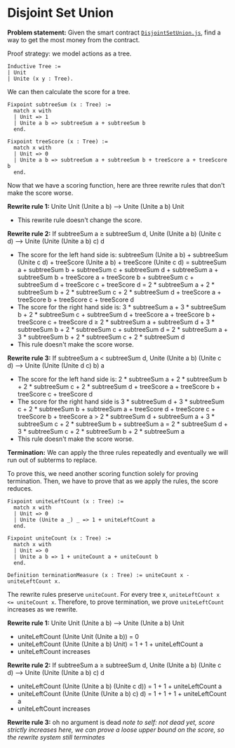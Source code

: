 # Disjoint Set Union

**Problem statement:** Given the smart contract [`DisjointSetUnion.js`](../programs/DisjointSetUnion.js), find a way to get the most money from the contract.

Proof strategy: we model actions as a tree.

```coq
Inductive Tree :=
| Unit
| Unite (x y : Tree).
```

We can then calculate the score for a tree.

```coq
Fixpoint subtreeSum (x : Tree) :=
  match x with
  | Unit => 1
  | Unite a b => subtreeSum a + subtreeSum b
  end.

Fixpoint treeScore (x : Tree) :=
  match x with
  | Unit => 0
  | Unite a b => subtreeSum a + subtreeSum b + treeScore a + treeScore b
  end.
```

Now that we have a scoring function, here are three rewrite rules that don't make the score worse.

**Rewrite rule 1:** Unite Unit (Unite a b) ⟶ Unite (Unite a b) Unit

- This rewrite rule doesn't change the score.

**Rewrite rule 2:** If subtreeSum a ≥ subtreeSum d, Unite (Unite a b) (Unite c d) ⟶ Unite (Unite (Unite a b) c) d

- The score for the left hand side is: subtreeSum (Unite a b) + subtreeSum (Unite c d) + treeScore (Unite a b) + treeScore (Unite c d) = subtreeSum a + subtreeSum b + subtreeSum c + subtreeSum d + subtreeSum a + subtreeSum b + treeScore a + treeScore b + subtreeSum c + subtreeSum d + treeScore c + treeScore d = 2 \* subtreeSum a + 2 \* subtreeSum b + 2 \* subtreeSum c + 2 \* subtreeSum d + treeScore a + treeScore b + treeScore c + treeScore d
- The score for the right hand side is: 3 \* subtreeSum a + 3 \* subtreeSum b + 2 \* subtreeSum c + subtreeSum d + treeScore a + treeScore b + treeScore c + treeScore d ≥ 2 \* subtreeSum a + subtreeSum d + 3 \* subtreeSum b + 2 \* subtreeSum c + subtreeSum d = 2 \* subtreeSum a + 3 \* subtreeSum b + 2 \* subtreeSum c + 2 \* subtreeSum d
- This rule doesn't make the score worse.

**Rewrite rule 3:** If subtreeSum a < subtreeSum d, Unite (Unite a b) (Unite c d) ⟶ Unite (Unite (Unite d c) b) a

- The score for the left hand side is: 2 \* subtreeSum a + 2 \* subtreeSum b + 2 \* subtreeSum c + 2 \* subtreeSum d + treeScore a + treeScore b + treeScore c + treeScore d
- The score for the right hand side is 3 \* subtreeSum d + 3 \* subtreeSum c + 2 \* subtreeSum b + subtreeSum a + treeScore d + treeScore c + treeScore b + treeScore a > 2 \* subtreeSum d + subtreeSum a + 3 \* subtreeSum c + 2 \* subtreeSum b + subtreeSum a = 2 \* subtreeSum d + 3 \* subtreeSum c + 2 \* subtreeSum b + 2 \* subtreeSum a
- This rule doesn't make the score worse.

**Termination:** We can apply the three rules repeatedly and eventually we will run out of subterms to replace.

To prove this, we need another scoring function solely for proving termination. Then, we have to prove that as we apply the rules, the score reduces.

```coq
Fixpoint uniteLeftCount (x : Tree) :=
  match x with
  | Unit => 0
  | Unite (Unite a _) _ => 1 + uniteLeftCount a
  end.

Fixpoint uniteCount (x : Tree) :=
  match x with
  | Unit => 0
  | Unite a b => 1 + uniteCount a + uniteCount b
  end.

Definition terminationMeasure (x : Tree) := uniteCount x - uniteLeftCount x.
```

The rewrite rules preserve `uniteCount`. For every tree x, `uniteLeftCount x <= uniteCount x`. Therefore, to prove termination, we prove `uniteLeftCount` increases as we rewrite.

**Rewrite rule 1:** Unite Unit (Unite a b) ⟶ Unite (Unite a b) Unit

- uniteLeftCount (Unite Unit (Unite a b)) = 0
- uniteLeftCount (Unite (Unite a b) Unit) = 1 + 1 + uniteLeftCount a
- uniteLeftCount increases

**Rewrite rule 2:** If subtreeSum a ≥ subtreeSum d, Unite (Unite a b) (Unite c d) ⟶ Unite (Unite (Unite a b) c) d

- uniteLeftCount (Unite (Unite a b) (Unite c d)) = 1 + 1 + uniteLeftCount a
- uniteLeftCount (Unite (Unite (Unite a b) c) d) = 1 + 1 + 1 + uniteLeftCount a
- uniteLeftCount increases

**Rewrite rule 3:** oh no argument is dead
*note to self: not dead yet, score strictly increases here, we can prove a loose upper bound on the score, so the rewrite system still terminates*
